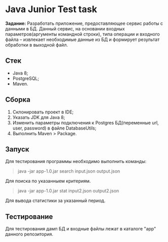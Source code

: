 # Java Junior Test task

**Задание:** Pазработать приложение, предоставляющее сервис работы с данными в БД. Данный сервис, на
основании входных параметров(аргументы командной строки), типа операции и входного файла – извлекает
необходимые данные из БД и формирует результат обработки в выходной файл.

## Стек

- Java 8;
- PostgreSQL;
- Maven.

## Сборка

1. Склонировать проект в IDE;
2. Указать JDK для Java 8;
3. Изменить параметры подключения к Postgres БД(переменные url, user, password) в файле DatabaseUtils;
4. Выполнить Maven > Package.

## Запуск

Для тестирования программы необходимо выполнить команды:
> java -jar app-1.0.jar search input.json output.json

Для поиска по указанныем критериям.

> java -jar app-1.0.jar stat input2.json output2.json

Для вывода статистики за указанный период.

## Тестирование

Для тестирования дамп БД и входные файлы лежат в каталоге "app" данного репозитория.

